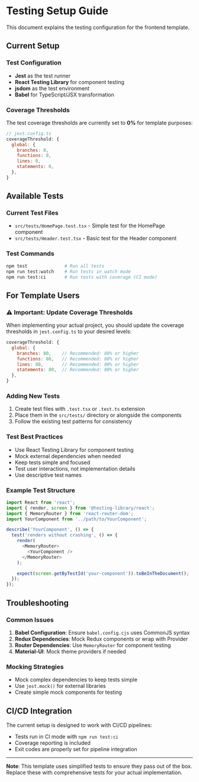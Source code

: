 # Testing Setup Guide

This document explains the testing configuration for the frontend template.

## Current Setup

### Test Configuration
- **Jest** as the test runner
- **React Testing Library** for component testing
- **jsdom** as the test environment
- **Babel** for TypeScript/JSX transformation

### Coverage Thresholds
The test coverage thresholds are currently set to **0%** for template purposes:

```javascript
// jest.config.ts
coverageThreshold: {
  global: {
    branches: 0,
    functions: 0,
    lines: 0,
    statements: 0,
  },
}
```

## Available Tests

### Current Test Files
- `src/tests/HomePage.test.tsx` - Simple test for the HomePage component
- `src/tests/Header.test.tsx` - Basic test for the Header component

### Test Commands
```bash
npm test              # Run all tests
npm run test:watch    # Run tests in watch mode
npm run test:ci       # Run tests with coverage (CI mode)
```

## For Template Users

### ⚠️ Important: Update Coverage Thresholds
When implementing your actual project, you should update the coverage thresholds in `jest.config.ts` to your desired levels:

```javascript
coverageThreshold: {
  global: {
    branches: 80,    // Recommended: 80% or higher
    functions: 80,   // Recommended: 80% or higher
    lines: 80,       // Recommended: 80% or higher
    statements: 80,  // Recommended: 80% or higher
  },
}
```

### Adding New Tests
1. Create test files with `.test.tsx` or `.test.ts` extension
2. Place them in the `src/tests/` directory or alongside the components
3. Follow the existing test patterns for consistency

### Test Best Practices
- Use React Testing Library for component testing
- Mock external dependencies when needed
- Keep tests simple and focused
- Test user interactions, not implementation details
- Use descriptive test names

### Example Test Structure
```typescript
import React from 'react';
import { render, screen } from '@testing-library/react';
import { MemoryRouter } from 'react-router-dom';
import YourComponent from '../path/to/YourComponent';

describe('YourComponent', () => {
  test('renders without crashing', () => {
    render(
      <MemoryRouter>
        <YourComponent />
      </MemoryRouter>
    );

    expect(screen.getByTestId('your-component')).toBeInTheDocument();
  });
});
```

## Troubleshooting

### Common Issues
1. **Babel Configuration**: Ensure `babel.config.cjs` uses CommonJS syntax
2. **Redux Dependencies**: Mock Redux components or wrap with Provider
3. **Router Dependencies**: Use `MemoryRouter` for component testing
4. **Material-UI**: Mock theme providers if needed

### Mocking Strategies
- Mock complex dependencies to keep tests simple
- Use `jest.mock()` for external libraries
- Create simple mock components for testing

## CI/CD Integration

The current setup is designed to work with CI/CD pipelines:
- Tests run in CI mode with `npm run test:ci`
- Coverage reporting is included
- Exit codes are properly set for pipeline integration

---

**Note**: This template uses simplified tests to ensure they pass out of the box. Replace these with comprehensive tests for your actual implementation.
